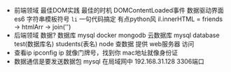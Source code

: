 - 前端领域 最佳DOM实践
  最佳的时机 DOMContentLoaded事件
  数据驱动界面 
  es6 字符串模板符号 `li` 
  一句代码搞定 有点python风 
  il.innerHTML = friends -> htmlArr -> join('')
- 后端领域 
  数据? 数据库 mysql docker  mongodb 云数据库 
  mysql database test(数据库名) students(表名)
  node 查数据
  提供 web服务器 访问
- 查看ip ipconfig
  ip 就像门牌号，找到你
  mac地址就像身份证
- 数据通信是要发送数据包
  mysql 在局域网中
  192.168.31.128 3306端口
  